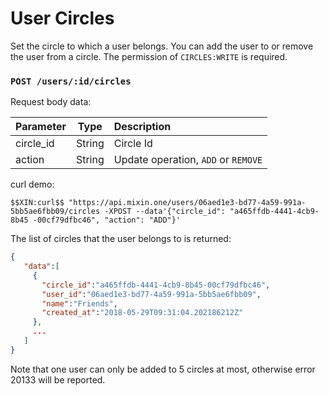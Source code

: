 # User Circles

Set the circle to which a user belongs. You can add the user to or remove the user from a circle. The permission of `CIRCLES:WRITE` is required.

### `POST /users/:id/circles`

Request body data:

| Parameter | Type | Description |
| :----- | :----: | :---- |
| circle_id | String | Circle Id |
| action | String | Update operation, `ADD` or `REMOVE` |

curl demo:

```
$$XIN:curl$$ "https://api.mixin.one/users/06aed1e3-bd77-4a59-991a-5bb5ae6fbb09/circles -XPOST --data'{"circle_id": "a465ffdb-4441-4cb9-8b45 -00cf79dfbc46", "action": "ADD"}'
```

The list of circles that the user belongs to is returned:

```json
{
   "data":[
     {
       "circle_id":"a465ffdb-4441-4cb9-8b45-00cf79dfbc46",
       "user_id":"06aed1e3-bd77-4a59-991a-5bb5ae6fbb09",
       "name":"Friends",
       "created_at":"2018-05-29T09:31:04.202186212Z"
     },
     ...
   ]
}
```

Note that one user can only be added to 5 circles at most, otherwise error 20133 will be reported.

